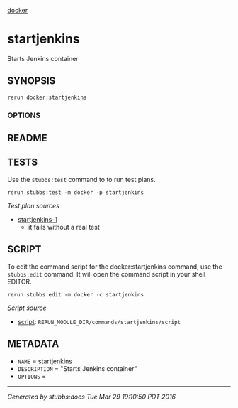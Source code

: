 [docker](../../index.html)
# startjenkins 

Starts Jenkins container

## SYNOPSIS

    rerun docker:startjenkins 

### OPTIONS



## README



## TESTS

Use the `stubbs:test` command to to run test plans.

    rerun stubbs:test -m docker -p startjenkins

*Test plan sources*

* [startjenkins-1](../../tests/startjenkins-1.html)
  * it fails without a real test

## SCRIPT

To edit the command script for the docker:startjenkins command, 
use the `stubbs:edit`
command. It will open the command script in your shell EDITOR.

    rerun stubbs:edit -m docker -c startjenkins

*Script source*

* [script](script.html): `RERUN_MODULE_DIR/commands/startjenkins/script`

## METADATA

* `NAME` = startjenkins
* `DESCRIPTION` = "Starts Jenkins container"
* `OPTIONS` = 

----

*Generated by stubbs:docs Tue Mar 29 19:10:50 PDT 2016*

